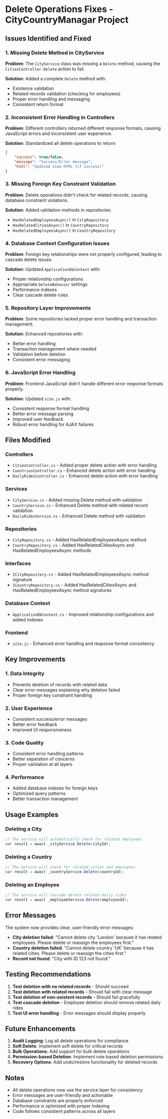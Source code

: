 # Delete Operations Fixes - CityCountryManagar Project

## Issues Identified and Fixed

### 1. Missing Delete Method in CityService
**Problem**: The `CityService` class was missing a `Delete` method, causing the `CitiesController.Delete` action to fail.

**Solution**: Added a complete `Delete` method with:
- Existence validation
- Related records validation (checking for employees)
- Proper error handling and messaging
- Consistent return format

### 2. Inconsistent Error Handling in Controllers
**Problem**: Different controllers returned different response formats, causing JavaScript errors and inconsistent user experience.

**Solution**: Standardized all delete operations to return:
```json
{
    "success": true/false,
    "message": "Success/Error message",
    "html": "Updated view HTML (if success)"
}
```

### 3. Missing Foreign Key Constraint Validation
**Problem**: Delete operations didn't check for related records, causing database constraint violations.

**Solution**: Added validation methods in repositories:
- `HasRelatedEmployeesAsync()` in `CityRepository`
- `HasRelatedCitiesAsync()` in `CountryRepository`
- `HasRelatedEmployeesAsync()` in `CountryRepository`

### 4. Database Context Configuration Issues
**Problem**: Foreign key relationships were not properly configured, leading to cascade delete issues.

**Solution**: Updated `ApplicationDbContext` with:
- Proper relationship configurations
- Appropriate `DeleteBehavior` settings
- Performance indexes
- Clear cascade delete rules

### 5. Repository Layer Improvements
**Problem**: Some repositories lacked proper error handling and transaction management.

**Solution**: Enhanced repositories with:
- Better error handling
- Transaction management where needed
- Validation before deletion
- Consistent error messaging

### 6. JavaScript Error Handling
**Problem**: Frontend JavaScript didn't handle different error response formats properly.

**Solution**: Updated `site.js` with:
- Consistent response format handling
- Better error message parsing
- Improved user feedback
- Robust error handling for AJAX failures

## Files Modified

### Controllers
- `CitiesController.cs` - Added proper delete action with error handling
- `CountriesController.cs` - Enhanced delete action with error handling
- `DailyRidesController.cs` - Enhanced delete action with error handling

### Services
- `CityService.cs` - Added missing Delete method with validation
- `CountryService.cs` - Enhanced Delete method with related record validation
- `DailyRidesService.cs` - Enhanced Delete method with validation

### Repositories
- `CityRepository.cs` - Added HasRelatedEmployeesAsync method
- `CountryRepository.cs` - Added HasRelatedCitiesAsync and HasRelatedEmployeesAsync methods

### Interfaces
- `ICityRepository.cs` - Added HasRelatedEmployeesAsync method signature
- `ICountryRepository.cs` - Added HasRelatedCitiesAsync and HasRelatedEmployeesAsync method signatures

### Database Context
- `ApplicationDbContext.cs` - Improved relationship configurations and added indexes

### Frontend
- `site.js` - Enhanced error handling and response format consistency

## Key Improvements

### 1. Data Integrity
- Prevents deletion of records with related data
- Clear error messages explaining why deletion failed
- Proper foreign key constraint handling

### 2. User Experience
- Consistent success/error messages
- Better error feedback
- Improved UI responsiveness

### 3. Code Quality
- Consistent error handling patterns
- Better separation of concerns
- Proper validation at all layers

### 4. Performance
- Added database indexes for foreign keys
- Optimized query patterns
- Better transaction management

## Usage Examples

### Deleting a City
```csharp
// The service will automatically check for related employees
var result = await _cityService.Delete(cityId);
```

### Deleting a Country
```csharp
// The service will check for related cities and employees
var result = await _countryService.Delete(countryId);
```

### Deleting an Employee
```csharp
// The service will cascade delete related daily rides
var result = await _employeeService.Delete(employeeId);
```

## Error Messages

The system now provides clear, user-friendly error messages:

- **City deletion failed**: "Cannot delete city 'London' because it has related employees. Please delete or reassign the employees first."
- **Country deletion failed**: "Cannot delete country 'UK' because it has related cities. Please delete or reassign the cities first."
- **Record not found**: "City with ID 123 not found."

## Testing Recommendations

1. **Test deletion with no related records** - Should succeed
2. **Test deletion with related records** - Should fail with clear message
3. **Test deletion of non-existent records** - Should fail gracefully
4. **Test cascade deletion** - Employee deletion should remove related daily rides
5. **Test UI error handling** - Error messages should display properly

## Future Enhancements

1. **Audit Logging**: Log all delete operations for compliance
2. **Soft Delete**: Implement soft delete for critical records
3. **Bulk Operations**: Add support for bulk delete operations
4. **Permission-based Deletion**: Implement role-based deletion permissions
5. **Recovery Options**: Add undo/restore functionality for deleted records

## Notes

- All delete operations now use the service layer for consistency
- Error messages are user-friendly and actionable
- Database constraints are properly enforced
- Performance is optimized with proper indexing
- Code follows consistent patterns across all layers
